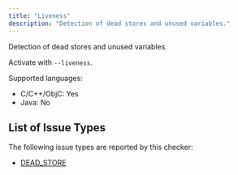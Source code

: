 ```yaml
---
title: "Liveness"
description: "Detection of dead stores and unused variables."
---
```


Detection of dead stores and unused variables.

Activate with `--liveness`.

Supported languages:
- C/C++/ObjC: Yes
- Java: No



## List of Issue Types

The following issue types are reported by this checker:
- [DEAD_STORE](all-issue-types.md#dead_store)
